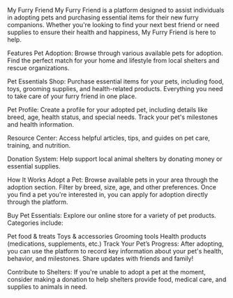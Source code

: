 My Furry Friend
My Furry Friend is a platform designed to assist individuals in adopting pets and purchasing essential items for their new furry companions. Whether you're looking to find your next best friend or need supplies to ensure their health and happiness, My Furry Friend is here to help.

Features
Pet Adoption: Browse through various available pets for adoption. Find the perfect match for your home and lifestyle from local shelters and rescue organizations.

Pet Essentials Shop: Purchase essential items for your pets, including food, toys, grooming supplies, and health-related products. Everything you need to take care of your furry friend in one place.

Pet Profile: Create a profile for your adopted pet, including details like breed, age, health status, and special needs. Track your pet's milestones and health information.

Resource Center: Access helpful articles, tips, and guides on pet care, training, and nutrition.

Donation System: Help support local animal shelters by donating money or essential supplies.

How It Works
Adopt a Pet: Browse available pets in your area through the adoption section. Filter by breed, size, age, and other preferences. Once you find a pet you're interested in, you can apply for adoption directly through the platform.

Buy Pet Essentials: Explore our online store for a variety of pet products. Categories include:

Pet food & treats
Toys & accessories
Grooming tools
Health products (medications, supplements, etc.)
Track Your Pet’s Progress: After adopting, you can use the platform to record key information about your pet's health, behavior, and milestones. Share updates with friends and family!

Contribute to Shelters: If you're unable to adopt a pet at the moment, consider making a donation to help shelters provide food, medical care, and supplies to animals in need.

